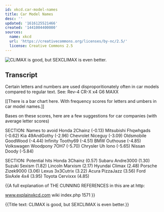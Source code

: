 ```yaml
---
id: xkcd.car-model-names
title: Car Model Names
desc: ''
updated: '1616125521466'
created: '1441004400000'
sources:
  name: xkcd
  url: 'https://creativecommons.org/licenses/by-nc/2.5/'
  license: Creative Commons 2.5
---
```

![CLIMAX is good, but SEXCLIMAX is even better.](https://imgs.xkcd.com/comics/car_model_names.png)

## Transcript
Certain letters and numbers are used disproporitionately often in car models compared to regular text.
See: Rev-4 CR-X x4 G6 MAXX

[[There is a bar chart here. With frequency scores for letters and umbers in car model names.]]

Bases on these scores, here are a few suggestions for car companies (with average letter scores)

SECTION: Names to avoid 
Honda 2Chainz (-0.13) 
Mitsubishi Fhqwhgads (-0.62) 
Kia 49AndGothy (-2.96) 
Chevrolet Niceguy (-3.09) 
Oldsmobile GoodWood (-4.44) 
Infinity Toothy69 (-4.51) 
BMW Outhouse (-4.85) 
Volkswagen Woodpony 7OH7 (-5.70) 
Chrysler Uh Iono (-5.65) 
Nissan Doody (-5.84) 

SECTION: Potential hits
Honda 3Chainz (0.57)
Subaru Andre3000 (1.30)
Suzuki Sexism (1.82)
Lincoln Marxism (2.17)
Hyundai Climax (2.48)
Porsche Zizek9000 (3.06)
Lexus 3x3Cutrix (3.22)
Acura PizzaJazz (3.56)
Ford SixAxle 4x4 (3.95)
Toyota Cervixxx (4.85) 

{{A full explanation of THE CUNNING REFERENCES in this are at http:

www.explainxkcd.com
wiki
index.php
1571 }}

{{Title text: CLIMAX is good, but SEXCLIMAX is even better.}}
